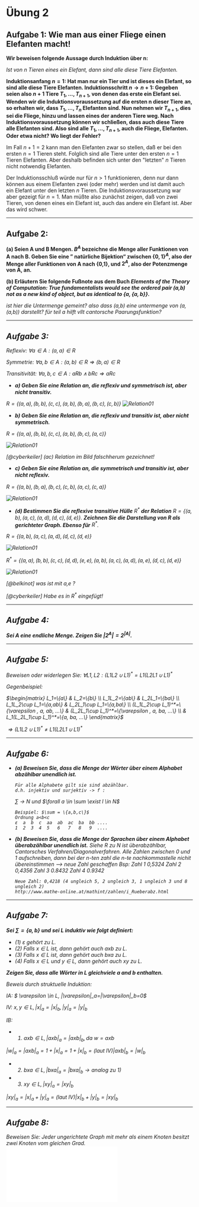 # Übung 2
## Aufgabe 1: Wie man aus einer Fliege einen Elefanten macht!
**Wir beweisen folgende Aussage durch Induktion über n:**

*Ist von n Tieren eines ein Elefant, dann sind alle diese Tiere Elefanten.*

**Induktionsanfang $n=1$: Hat man nur ein Tier und ist dieses ein Elefant, so sind
alle diese Tiere Elefanten. Induktionsschritt $n \rightarrow n+1$: Gegeben seien also $n+1$
Tiere $T_1, . . . ,T_{n+1}$, von denen das erste ein Elefant sei. Wenden wir die
Induktionsvoraussetzung auf die ersten n dieser Tiere an, so erhalten wir, dass
 $T_1, . . . ,T_n$ Elefanten sind. Nun nehmen wir $T_{n+1}$, dies sei die Fliege, hinzu
 und lassen eines der anderen Tiere weg. Nach Induktionsvoraussetzung können wir
 schließen, dass auch diese Tiere alle Elefanten sind. Also sind alle $T_1, . . . ,T_{n+1}$,
 auch die Fliege, Elefanten. Oder etwa nicht? Wo liegt der Fehler?**

 Im Fall $n+1=2$ kann man den Elefanten zwar so stellen, daß er bei den ersten $n=1$ Tieren steht. Folglich sind alle Tiere unter den ersten $n=1$ Tieren Elefanten. Aber deshalb befinden sich unter den "letzten" $n$ Tieren nicht notwendig Elefanten.

Der Induktionsschluß würde nur für $n>1$ funktionieren, denn nur dann können aus einem Elefanten zwei (oder mehr) werden und ist damit auch ein Elefant unter den letzten $n$ Tieren.
Die Induktionsvoraussetzung war aber gezeigt für $n=1$.
Man müßte also zunächst zeigen, daß von zwei Tieren, von denen eines ein Elefant ist, auch das andere ein Elefant ist. Aber das wird schwer.

---
## Aufgabe 2:
**(a) Seien A und B Mengen. $B^A$ bezeichne die Menge aller Funktionen von A nach B.
Geben Sie eine ” natürliche Bijektion“ zwischen $\{0,1\}^A$, also der Menge aller
Funktionen von A nach {0,1}, und $2^A$, also der Potenzmenge von A, an.**

**(b) Erläutern Sie folgende Fußnote aus dem Buch <i>Elements of the Theory of Computation:
True fundamentalists would see the ordered pair (a,b) not as a new kind of object,
but as identical to $\{a,\{a,b\}\}$.**

ist hier die Untermenge gemeint? also dass (a,b) eine untermenge von (a,(a,b)) darstellt? für teil a hilft vllt cantorsche Paarungsfunktion?

---
## Aufgabe 3:

  *Reflexiv:*
  $\forall a \in A:(a,a) \in R$

  *Symmetrie:*
  $\forall a,b \in A:(a,b)\in R \Rightarrow (b,a)\in R$

  *Transitivität:*
  $\forall a,b,c \in A:aRb \land bRc \Rightarrow aRc$

* **a) Geben Sie eine Relation an, die reﬂexiv und symmetrisch ist, aber nicht transitiv.**

 $R=\{(a,a),(b,b),(c,c),(a,b),(b,a),(b,c),(c,b)\}$
 ![Relation01](Relation01.jpg)

* **b) Geben Sie eine Relation an, die reﬂexiv und transitiv ist, aber nicht symmetrisch.**

 $R=\{(a,a),(b,b),(c,c),(a,b),(b,c),(a,c)\}$

 ![Relation01](Relation02.jpg)

 *[@cyberkeiler] (ac) Relation im Bild falschherum gezeichnet!*

* **c) Geben Sie eine Relation an, die symmetrisch und transitiv ist, aber nicht reﬂexiv.**

 $R=\{(a,b),(b,a),(b,c),(c,b),(a,c),(c,a)\}$

 ![Relation01](Relation03.jpg)

* **(d) Bestimmen Sie die reﬂexive transitive Hülle** $R^*$ **der Relation** $R = \{(a,b),(a,c),(a,d),(d,c),(d,e)\}$.
**Zeichnen Sie die Darstellung von R als gerichteter Graph. Ebenso für** $R^*$.

 $R=\{(a,b),(a,c),(a,d),(d,c),(d,e)\}$

 ![Relation01](Relation04.jpg)


 $R^*=\{(a,a),(b,b),(c,c),(d,d),(e,e),(a,b),(a,c),(a,d),(a,e),(d,c),(d,e)\}$
 
 ![Relation01](Relation05.jpg)

  *[@belkinot]  was ist mit a,e ?*

  *[@cyberkeiler] Habe es in $R^*$ eingefügt!*

---
## Aufgabe 4:
**Sei A eine endliche Menge. Zeigen Sie $|2^A| = 2^{|A|}$.**

---
## Aufgabe 5:
Beweisen oder widerlegen Sie: $\forall L1,L2 : (L1L2 \cup L1)^* = L1(L2L1 \cup L1)^*$

Gegenbeispiel:

  $\begin{matrix}
 L_1=\{a\}     & L_2=\{b\}     \\
 L_1L_2=\{ab\} & L_2L_1=\{ba\} \\
 L_1L_2\cup L_1=\{a,ab\} & L_2L_1\cup L_1=\{a,ba\} \\
 (L_1L_2\cup L_1)^*=\{\varepsilon , a, ab, ...\} & (L_2L_1\cup L_1)^*=\{\varepsilon , a, ba, ...\} \\
  & L_1(L_2L_1\cup L_1)^*=\{a, ba, ...\}
 \end{matrix}$

 $\Rightarrow (L1L2 \cup L1)^* \neq L1(L2L1 \cup L1)^*$

---
## Aufgabe 6:
* **(a) Beweisen Sie, dass die Menge der Wörter über einem Alphabet abzählbar unendlich ist.**

      Für alle Alphabete gilt sie sind abzählbar.
      d.h. injektiv und surjektiv -> f :

  $\sum$ -> $N$ und $\forall a \in \sum \exist l \in N$

      Beispiel: $\sum = \{a,b,c\}$
      Ordnung a<b<c
      ε  a  b  c  aa  ab  ac  ba  bb ....
      1  2  3  4  5   6   7   8   9  ....



* **(b) Beweisen Sie, dass die Menge der Sprachen über einem Alphabet überabzählbar unendlich ist.**
      Siehe R zu N ist überabzählbar, Cantorsches Verfahren/Diagonalverfahren.
      Alle Zahlen zwischen 0 und 1 aufschreiben, dann bei der n-ten zahl die n-te nachkommastelle nichit übereinstimmen --> neue Zahl geschaffen
      Bsp:
      Zahl 1    0,5324
      Zahl 2    0,4356
      Zahl 3    0.8432
      Zahl 4    0.9342

      Neue Zahl: 0,4218 (4 ungleich 5, 2 ungleich 3, 1 ungleich 3 und 8 ungleich 2)
      http://www.mathe-online.at/mathint/zahlen/i_Rueberabz.html
---
## Aufgabe 7:
**Sei $\sum = \{a,b\}$ und sei L induktiv wie folgt deﬁniert:**
* (1) ε gehört zu L.
* (2) Falls x ∈ L ist, dann gehört auch axb zu L.
* (3) Falls x ∈ L ist, dann gehört auch bxa zu L.
* (4) Falls x ∈ L und y ∈ L, dann gehört auch xy zu L.

**Zeigen Sie, dass alle Wörter in L gleichviele a and b enthalten.**

Beweis durch struktuelle Induktion:

IA: $ \varepsilon \in L, |\varepsilon|_a=|\varepsilon|_b=0$

IV: $x,y \in L, |x|_a=|x|_b, |y|_a=|y|_b$

IB:
* 1) $axb \in L, |axb|_a=|axb|_b, \text{da } w=axb$

 $|w|_a=|axb|_a=1+|x|_a=1+|x|_b=(\text{laut IV})|axb|_b=|w|_b$

* 2) $bxa \in L, |bxa|_a=|bxa|_b \rightarrow \text{analog zu 1)}$
* 3) $xy \in L, |xy|_a=|xy|_b$

 $|xy|_a=|x|_a+|y|_a=(\text{laut IV})|x|_b+|y|_b=|xy|_b$

---
## Aufgabe 8:
Beweisen Sie: Jeder ungerichtete Graph mit mehr als einem Knoten besitzt zwei Knoten vom gleichen Grad.
![Lösung](Lsg_Aufg08.pdf)
